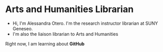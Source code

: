 # Arts and Humanities Librarian 
- Hi, I'm Alessandra Otero. I'm the research instructor librarian at SUNY Geneseo. 
- I'm also the liaison librarian to Arts and Humanities

Right now, I am learning about **GitHub**
 
